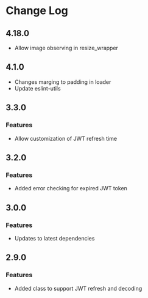 # Change Log

## 4.18.0
* Allow image observing in resize_wrapper

## 4.1.0
* Changes marging to padding in loader
* Update eslint-utils

## 3.3.0
### Features
* Allow customization of JWT refresh time

## 3.2.0
### Features
* Added error checking for expired JWT token

## 3.0.0
### Features
* Updates to latest dependencies

## 2.9.0
### Features
* Added class to support JWT refresh and decoding